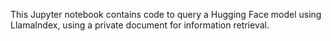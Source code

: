 This Jupyter notebook contains code to query a Hugging Face model using LlamaIndex, using a private document for information retrieval. 
